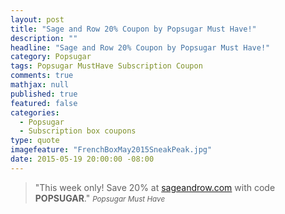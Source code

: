```yaml
---
layout: post
title: "Sage and Row 20% Coupon by Popsugar Must Have!"
description: ""
headline: "Sage and Row 20% Coupon by Popsugar Must Have!"
category: Popsugar
tags: Popsugar MustHave Subscription Coupon
comments: true
mathjax: null
published: true
featured: false
categories: 
  - Popsugar
  - Subscription box coupons
type: quote
imagefeature: "FrenchBoxMay2015SneakPeak.jpg"
date: 2015-05-19 20:00:00 -08:00
---
```


> "This week only! Save 20% at <a href="http://www.sageandrow.com">sageandrow.com</a> with code <b>POPSUGAR</b>."
> <small><cite title="Popsugar Must Have">Popsugar Must Have</cite></small>
